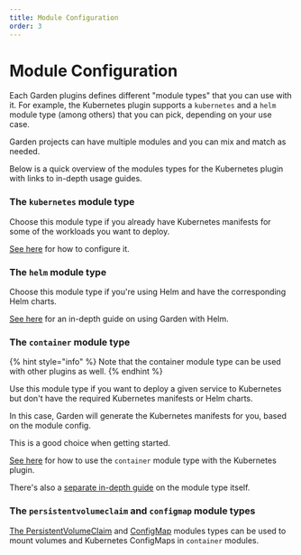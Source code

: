 ```yaml
---
title: Module Configuration
order: 3
---
```


# Module Configuration

Each Garden plugins defines different "module types" that you can use with it. For example, the Kubernetes plugin supports a `kubernetes` and a `helm` module type (among others) that you can pick, depending on your use case.

Garden projects can have multiple modules and you can mix and match as needed.

Below is a quick overview of the modules types for the Kubernetes plugin with links to in-depth usage guides.

### The `kubernetes` module type

Choose this module type if you already have Kubernetes manifests for some of the workloads you want to deploy.

[See here](./kubernetes.md) for how to configure it.

### The `helm` module type

Choose this module type if you're using Helm and have the corresponding Helm charts.

[See here](./helm.md) for an in-depth guide on using Garden with Helm.

### The `container` module type

{% hint style="info" %}
Note that the container module type can be used with other plugins as well.
{% endhint %}

Use this module type if you want to deploy a given service to Kubernetes but don't have the required Kubernetes manifests or Helm charts. 

In this case, Garden will generate the Kubernetes manifests for you, based on the module config.

This is a good choice when getting started.

[See here](../../container.md) for how to use the `container` module
type with the Kubernetes plugin.

There's also a [separate in-depth guide](../../container.md) on the module type itself.

### The `persistentvolumeclaim` and `configmap` module types

[The PersistentVolumeClaim](./persistentvolumeclaim.md) and
[ConfigMap](./configmap.md) modules types can be used to mount
volumes and Kubernetes ConfigMaps in `container` modules.

